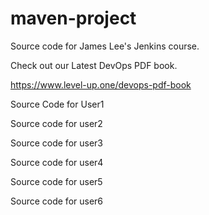 # maven-project
Source code for James Lee's Jenkins course.

Check out our Latest DevOps PDF book.

https://www.level-up.one/devops-pdf-book

Source Code for User1

Source code for user2

Source code for user3

Source code for user4

Source code for user5

Source code for user6

